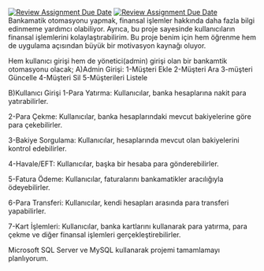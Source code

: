 [![Review Assignment Due Date](https://classroom.github.com/assets/deadline-readme-button-24ddc0f5d75046c5622901739e7c5dd533143b0c8e959d652212380cedb1ea36.svg)](https://classroom.github.com/a/uelKf0-p)
[![Review Assignment Due Date](https://classroom.github.com/assets/deadline-readme-button-8d59dc4de5201274e310e4c54b9627a8934c3b88527886e3b421487c677d23eb.svg)](https://classroom.github.com/a/uelKf0-p)
Bankamatik otomasyonu yapmak, finansal işlemler hakkında daha fazla bilgi edinmeme yardımcı olabiliyor. Ayrıca, bu proje sayesinde kullanıcıların finansal işlemlerini kolaylaştırabilirim. Bu proje benim için hem öğrenme hem de uygulama açısından büyük bir motivasyon kaynağı oluyor.

Hem kullanıcı girişi hem de yönetici(admin) girişi olan bir bankamtik otomasyonu olacak;
A)Admin Girişi:
1-Müşteri Ekle
2-Müşteri Ara
3-müşteri Güncelle
4-Müşteri Sil
5-Müşterileri Listele

B)Kullanıcı Girişi
1-Para Yatırma: Kullanıcılar, banka hesaplarına nakit para yatırabilirler.

2-Para Çekme: Kullanıcılar, banka hesaplarındaki mevcut bakiyelerine göre para çekebilirler.

3-Bakiye Sorgulama: Kullanıcılar, hesaplarında mevcut olan bakiyelerini kontrol edebilirler.

4-Havale/EFT: Kullanıcılar, başka bir hesaba para gönderebilirler.

5-Fatura Ödeme: Kullanıcılar, faturalarını bankamatikler aracılığıyla ödeyebilirler.

6-Para Transferi: Kullanıcılar, kendi hesapları arasında para transferi yapabilirler.

7-Kart İşlemleri: Kullanıcılar, banka kartlarını kullanarak para yatırma, para çekme ve diğer finansal işlemleri gerçekleştirebilirler.

Microsoft SQL Server ve MySQL kullanarak projemi tamamlamayı planlıyorum.

